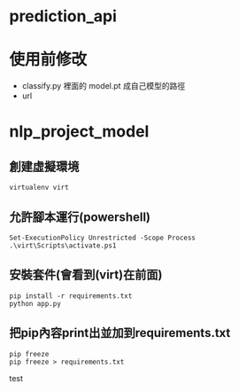 # prediction_api

# 使用前修改
- classify.py 裡面的 model.pt 成自己模型的路徑
- url

# nlp_project_model
 ## 創建虛擬環境
```
virtualenv virt 
```
 ## 允許腳本運行(powershell)
 ```
Set-ExecutionPolicy Unrestricted -Scope Process
.\virt\Scripts\activate.ps1
```
## 安裝套件(會看到(virt)在前面)
```
pip install -r requirements.txt 
python app.py
 ```
 ## 把pip內容print出並加到requirements.txt 
 ```
 pip freeze
 pip freeze > requirements.txt
 ```
 test